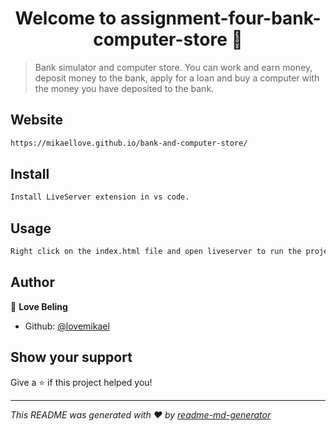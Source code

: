 <h1 align="center">Welcome to assignment-four-bank-computer-store 👋</h1>
<p>
</p>

> Bank simulator and computer store. You can work and earn money, deposit money to the bank, apply for a loan and buy a computer with the money you have deposited to the bank.

## Website
```sh
https://mikaellove.github.io/bank-and-computer-store/

```

## Install

```sh
Install LiveServer extension in vs code.
```

## Usage

```sh
Right click on the index.html file and open liveserver to run the project locally.
```

## Author

👤 **Love Beling**

* Github: [@lovemikael](https://github.com/lovemikael)

## Show your support

Give a ⭐️ if this project helped you!

***
_This README was generated with ❤️ by [readme-md-generator](https://github.com/kefranabg/readme-md-generator)_
